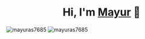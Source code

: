 <h1 align="center">Hi, I'm <a href="https://mayurasodara.netlify.app/">Mayur</a> 👋</h1>


<p><img align="center" src="https://github-readme-stats.vercel.app/api?username=mayuras7685&show_icons=true&locale=en" alt="mayuras7685" />
<img align="center" src="https://github-readme-streak-stats.herokuapp.com/?user=mayuras7685&" alt="mayuras7685" /></p>
